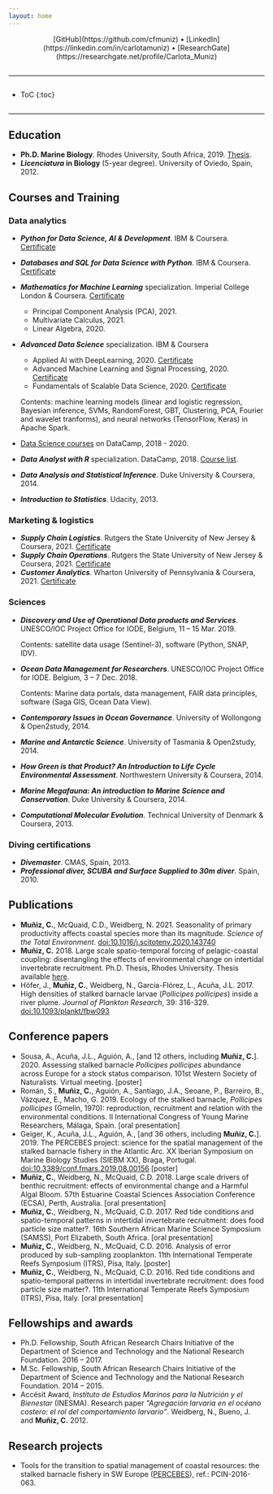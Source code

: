 ```yaml
---
layout: home
---
```


<div style="text-align:center">
[GitHub](https://github.com/cfmuniz) • [LinkedIn](https://linkedin.com/in/carlotamuniz) • [ResearchGate](https://researchgate.net/profile/Carlota_Muniz)
</div>

<hr style="border:0;border-top:1px solid #ddd;margin: 2em 0;" />

* ToC
{:toc}

<hr style="border:0;border-top:1px solid #ddd;margin: 2em 0;" />

## Education
- **Ph.D. Marine Biology**. Rhodes University, South Africa, 2019. [Thesis](http://hdl.handle.net/10962/75317).
- ***Licenciatura* in Biology** (5-year degree). University of Oviedo, Spain, 2012.

## Courses and Training
### Data analytics
- ***Python for Data Science, AI & Development***. IBM & Coursera. [Certificate](https://coursera.org/share/7c6fb1a4556c582a2fe92b069dc855aa)
- ***Databases and SQL for Data Science with Python***. IBM & Coursera. [Certificate](https://coursera.org/share/bd27d06a5b35707a8f9f9b5c97292d1d)
- ***Mathematics for Machine Learning*** specialization. Imperial College London & Coursera. [Certificate](https://coursera.org/share/78a17f2e982187b589529395639ef7ac)
    - Principal Component Analysis (PCA), 2021.
    - Multivariate Calculus, 2021.
    - Linear Algebra, 2020.
- ***Advanced Data Science*** specialization. IBM & Coursera
    - Applied AI with DeepLearning, 2020. [Certificate](https://coursera.org/share/17612ee4c3ef50d1a65469db289b089e)
    - Advanced Machine Learning and Signal Processing, 2020. [Certificate](https://coursera.org/share/28d8659248aae24401f9fc68f18403a9)
    - Fundamentals of Scalable Data Science, 2020. [Certificate](https://coursera.org/share/288cb0015238a25a2c7a99839bf49f27)

    Contents: machine learning models (linear and logistic regression, Bayesian inference, SVMs, RandomForest, GBT, Clustering, PCA, Fourier and wavelet tranforms), and neural networks (TensorFlow, Keras) in Apache Spark.
- [Data Science courses](https://www.datacamp.com/profile/cfmuniz1988) on DataCamp, 2018 - 2020.
- ***Data Analyst with R*** specialization. DataCamp, 2018. [Course list](https://learn.datacamp.com/career-tracks/data-analyst-with-r?version=1).
- ***Data Analysis and Statistical Inference***. Duke University & Coursera, 2014.
- ***Introduction to Statistics***. Udacity, 2013.

### Marketing & logistics
- ***Supply Chain Logistics***. Rutgers the State University of New Jersey & Coursera, 2021. [Certificate](https://coursera.org/share/2138dcfae1619cebfd0c29cdcf966df5)
- ***Supply Chain Operations***. Rutgers the State University of New Jersey & Coursera, 2021. [Certificate](https://coursera.org/share/e77c263a5b7e712f7565f0c8bfd51aa2)
- ***Customer Analytics***. Wharton University of Pennsylvania & Coursera, 2021. [Certificate](https://coursera.org/share/71d67493831301e69ce3d2e9d9af1934)

### Sciences
- ***Discovery and Use of Operational Data products and Services***. UNESCO/IOC Project Office for IODE, Belgium, 11 – 15 Mar. 2019.

    Contents: satellite data usage (Sentinel-3), software (Python, SNAP, IDV).
- ***Ocean Data Management for Researchers***. UNESCO/IOC Project Office for IODE. Belgium, 3 – 7 Dec. 2018.

    Contents: Marine data portals, data management, FAIR data principles, software (Saga GIS, Ocean Data View).
- ***Contemporary Issues in Ocean Governance***. University of Wollongong & Open2study, 2014.
- ***Marine and Antarctic Science***. University of Tasmania & Open2study, 2014.
- ***How Green is that Product? An Introduction to Life Cycle Environmental Assessment***. Northwestern University & Coursera, 2014.
- ***Marine Megafauna: An introduction to Marine Science and Conservation***. Duke University & Coursera, 2014.
- ***Computational Molecular Evolution***. Technical University of Denmark & Coursera, 2013.

### Diving certifications
- ***Divemaster***. CMAS, Spain, 2013.
- ***Professional diver, SCUBA and Surface Supplied to 30m diver***. Spain, 2010.

## Publications
- **Muñiz, C.**, McQuaid, C.D., Weidberg, N. 2021. Seasonality of primary productivity affects coastal species more than its magnitude. *Science of the Total Environment*. [doi:10.1016/j.scitotenv.2020.143740](https://doi.org/10.1016/j.scitotenv.2020.143740)
- **Muñiz, C.** 2018. Large scale spatio-temporal forcing of pelagic-coastal coupling: disentangling the effects of environmental change on intertidal invertebrate recruitment. Ph.D. Thesis, Rhodes University. Thesis available [here](http://hdl.handle.net/10962/75317).
- Höfer, J., **Muñiz, C.**, Weidberg, N., García-Flórez, L., Acuña, J.L. 2017. High densities of stalked barnacle larvae (*Pollicipes pollicipes*) inside a river plume. *Journal of Plankton Research*, 39: 316-329. [doi:10.1093/plankt/fbw093](https://doi.org/10.1093/plankt/fbw093)

## Conference papers
- Sousa, A., Acuña, J.L., Aguión, A., [and 12 others, including **Muñiz, C.**]. 2020. Assessing stalked barnacle *Pollicipes pollicipes* abundance across Europe for a stock status comparison. 101st Western Society of Naturalists. Virtual meeting. [poster]
- Román, S., **Muñiz, C.**, Aguión, A., Santiago, J.A., Seoane, P., Barreiro, B., Vázquez, E., Macho, G. 2019. Ecology of the stalked barnacle, *Pollicipes pollicipes* (Gmelin, 1970): reproduction, recruitment and relation with the environmental conditions. II International Congress of Young Marine Researchers, Málaga, Spain. [oral presentation]
- Geiger, K., Acuña, J.L., Aguión, A., [and 36 others, including **Muñiz, C.**]. 2019. The PERCEBES project: science for the spatial management of the stalked barnacle fishery in the Atlantic Arc. XX Iberian Symposium on Marine Biology Studies (SIEBM XX), Braga, Portugal. [doi:10.3389/conf.fmars.2019.08.00156](https://doi.org/10.3389/conf.fmars.2019.08.00156) [poster]
- **Muñiz, C.**, Weidberg, N., McQuaid, C.D. 2018. Large scale drivers of benthic recruitment: effects of environmental change and a Harmful Algal Bloom. 57th Estuarine Coastal Sciences Association Conference (ECSA), Perth, Australia. [oral presentation]
- **Muñiz, C.**, Weidberg, N., McQuaid, C.D. 2017. Red tide conditions and spatio-temporal patterns in intertidal invertebrate recruitment: does food particle size matter?. 16th Southern African Marine Science Symposium (SAMSS), Port Elizabeth, South Africa. [oral presentation]
- **Muñiz, C.**, Weidberg, N., McQuaid, C.D. 2016. Analysis of error produced by sub-sampling zooplankton. 11th International Temperate Reefs Symposium (ITRS), Pisa, Italy. [poster]
- **Muñiz, C.**, Weidberg, N., McQuaid, C.D. 2016. Red tide conditions and spatio-temporal patterns in intertidal invertebrate recruitment: does food particle size matter?. 11th International Temperate Reefs Symposium (ITRS), Pisa, Italy. [oral presentation]

## Fellowships and awards
- Ph.D. Fellowship, South African Research Chairs Initiative of the Department of Science and Technology and the National Research Foundation. 2016 – 2017.
- M.Sc. Fellowship, South African Research Chairs Initiative of the Department of Science and Technology and the National Research Foundation. 2014 – 2015.
- Accésit Award, *Instituto de Estudios Marinos para la Nutrición y el Bienestar* (INESMA). Research paper *"Agregación larvaria en el océano costero: el rol del comportamiento larvario”*. Weidberg, N., Bueno, J. and **Muñiz, C.** 2012.

## Research projects
- Tools for the transition to spatial management of coastal resources: the stalked barnacle fishery in SW Europe ([PERCEBES](https://www.unioviedo.es/percebes/)), ref.: PCIN-2016-063.
